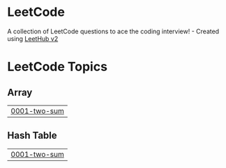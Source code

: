 # LeetCode
A collection of LeetCode questions to ace the coding interview! - Created using [LeetHub v2](https://github.com/arunbhardwaj/LeetHub-2.0)

<!---LeetCode Topics Start-->
# LeetCode Topics
## Array
|  |
| ------- |
| [0001-two-sum](https://github.com/GustavoMinelli/LeetCode/tree/master/0001-two-sum) |
## Hash Table
|  |
| ------- |
| [0001-two-sum](https://github.com/GustavoMinelli/LeetCode/tree/master/0001-two-sum) |
<!---LeetCode Topics End-->